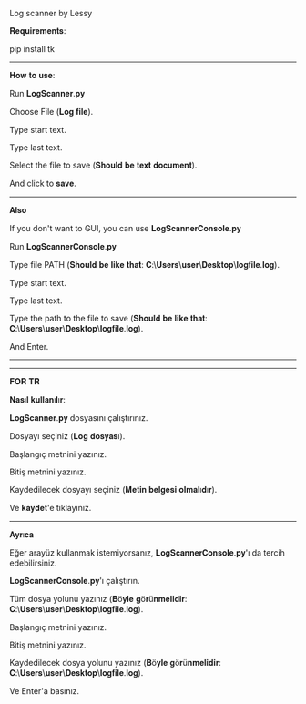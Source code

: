 Log scanner by Lessy

𝐑𝐞𝐪𝐮𝐢𝐫𝐞𝐦𝐞𝐧𝐭𝐬:

pip install tk

-----------

𝐇𝐨𝐰 𝐭𝐨 𝐮𝐬𝐞:

Run 𝐋𝐨𝐠𝐒𝐜𝐚𝐧𝐧𝐞𝐫.𝐩𝐲

Choose File (𝐋𝐨𝐠 𝐟𝐢𝐥𝐞).

Type start text.

Type last text.

Select the file to save (𝐒𝐡𝐨𝐮𝐥𝐝 𝐛𝐞 𝐭𝐞𝐱𝐭 𝐝𝐨𝐜𝐮𝐦𝐞𝐧𝐭).

And click to 𝐬𝐚𝐯𝐞.

-----------

𝐀𝐥𝐬𝐨

If you don't want to GUI, you can use 𝐋𝐨𝐠𝐒𝐜𝐚𝐧𝐧𝐞𝐫𝐂𝐨𝐧𝐬𝐨𝐥𝐞.𝐩𝐲

Run 𝐋𝐨𝐠𝐒𝐜𝐚𝐧𝐧𝐞𝐫𝐂𝐨𝐧𝐬𝐨𝐥𝐞.𝐩𝐲

Type file PATH (𝐒𝐡𝐨𝐮𝐥𝐝 𝐛𝐞 𝐥𝐢𝐤𝐞 𝐭𝐡𝐚𝐭: 𝐂:\𝐔𝐬𝐞𝐫𝐬\𝐮𝐬𝐞𝐫\𝐃𝐞𝐬𝐤𝐭𝐨𝐩\𝐥𝐨𝐠𝐟𝐢𝐥𝐞.𝐥𝐨𝐠).

Type start text.

Type last text.

Type the path to the file to save (𝐒𝐡𝐨𝐮𝐥𝐝 𝐛𝐞 𝐥𝐢𝐤𝐞 𝐭𝐡𝐚𝐭: 𝐂:\𝐔𝐬𝐞𝐫𝐬\𝐮𝐬𝐞𝐫\𝐃𝐞𝐬𝐤𝐭𝐨𝐩\𝐥𝐨𝐠𝐟𝐢𝐥𝐞.𝐥𝐨𝐠).

And Enter.

-----------
-----------

𝐅𝐎𝐑 𝐓𝐑

𝐍𝐚𝐬ı𝐥 𝐤𝐮𝐥𝐥𝐚𝐧ı𝐥ı𝐫:

𝐋𝐨𝐠𝐒𝐜𝐚𝐧𝐧𝐞𝐫.𝐩𝐲 dosyasını çalıştırınız.

Dosyayı seçiniz (𝐋𝐨𝐠 𝐝𝐨𝐬𝐲𝐚𝐬ı).

Başlangıç metnini yazınız.

Bitiş metnini yazınız.

Kaydedilecek dosyayı seçiniz (𝐌𝐞𝐭𝐢𝐧 𝐛𝐞𝐥𝐠𝐞𝐬𝐢 𝐨𝐥𝐦𝐚𝐥ı𝐝ı𝐫).

Ve 𝐤𝐚𝐲𝐝𝐞𝐭'e tıklayınız.

-----------

𝐀𝐲𝐫ı𝐜𝐚

Eğer arayüz kullanmak istemiyorsanız, 𝐋𝐨𝐠𝐒𝐜𝐚𝐧𝐧𝐞𝐫𝐂𝐨𝐧𝐬𝐨𝐥𝐞.𝐩𝐲'ı da tercih edebilirsiniz.

𝐋𝐨𝐠𝐒𝐜𝐚𝐧𝐧𝐞𝐫𝐂𝐨𝐧𝐬𝐨𝐥𝐞.𝐩𝐲'ı çalıştırın.

Tüm dosya yolunu yazınız (𝐁ö𝐲𝐥𝐞 𝐠ö𝐫ü𝐧𝐦𝐞𝐥𝐢𝐝𝐢𝐫: 𝐂:\𝐔𝐬𝐞𝐫𝐬\𝐮𝐬𝐞𝐫\𝐃𝐞𝐬𝐤𝐭𝐨𝐩\𝐥𝐨𝐠𝐟𝐢𝐥𝐞.𝐥𝐨𝐠).

Başlangıç metnini yazınız.

Bitiş metnini yazınız.

Kaydedilecek dosya yolunu yazınız (𝐁ö𝐲𝐥𝐞 𝐠ö𝐫ü𝐧𝐦𝐞𝐥𝐢𝐝𝐢𝐫: 𝐂:\𝐔𝐬𝐞𝐫𝐬\𝐮𝐬𝐞𝐫\𝐃𝐞𝐬𝐤𝐭𝐨𝐩\𝐥𝐨𝐠𝐟𝐢𝐥𝐞.𝐥𝐨𝐠).

Ve Enter'a basınız.
